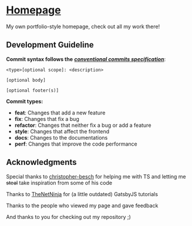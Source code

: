 # [Homepage](https://light7734.com)

My own portfolio-style homepage, check out all my work there!

## Development Guideline

**Commit syntax follows the** [***conventional commits specification***](https://www.conventionalcommits.org/en/v1.0.0/):

```
<type>[optional scope]: <description>

[optional body]

[optional footer(s)]
```

**Commit types:**
- **feat**: Changes that add a new feature
- **fix**: Changes that fix a bug
- **refactor**: Changes that neither fix a bug or add a feature
- **style**: Changes that affect the frontend
- **docs**: Changes to the documentations
- **perf**: Changes that improve the code performance

## Acknowledgments

Special thanks to [christopher-besch](https://github.com/christopher-besch) for helping me with TS and letting me ~~steal~~ take inspiration from some of his code

Thanks to [TheNetNinja](https://www.youtube.com/c/TheNetNinja) for (a little outdated) GatsbyJS tutorials

Thanks to the people who viewed my page and gave feedback

And thanks to you for checking out my repository ;)
